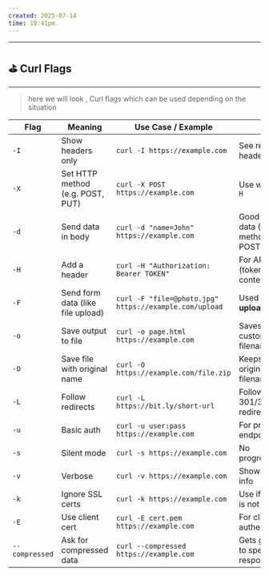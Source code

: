 ```yaml
---
created: 2025-07-14
time: 18:41pm
---
```

---


## ⛳ Curl Flags
---
> here we will look , Curl flags which can be used depending on the situation

| **Flag**       | **Meaning**                       | **Use Case / Example**                                 | **Tip**                                  |
| -------------- | --------------------------------- | ------------------------------------------------------ | ---------------------------------------- |
| `-I`           | Show headers only                 | `curl -I https://example.com`                          | See response headers                     |
| `-X`           | Set HTTP method (e.g. POST, PUT)  | `curl -X POST https://example.com`                     | Use with `-d` or `-H`                    |
| `-d`           | Send data in body                 | `curl -d "name=John" https://example.com`              | Good for form data (sets method to POST) |
| `-H`           | Add a header                      | `curl -H "Authorization: Bearer TOKEN"`                | For APIs (tokens, content-type)          |
| `-F`           | Send form data (like file upload) | `curl -F "file=@photo.jpg" https://example.com/upload` | Used for **file upload forms**           |
| `-o`           | Save output to file               | `curl -o page.html https://example.com`                | Saves to custom filename                 |
| `-O`           | Save file with original name      | `curl -O https://example.com/file.zip`                 | Keeps the original filename              |
| `-L`           | Follow redirects                  | `curl -L https://bit.ly/short-url`                     | Follows 301/302 redirects                |
| `-u`           | Basic auth                        | `curl -u user:pass https://example.com`                | For protected endpoints                  |
| `-s`           | Silent mode                       | `curl -s https://example.com`                          | No progress/output                       |
| `-v`           | Verbose                           | `curl -v https://example.com`                          | Shows detailed info                      |
| `-k`           | Ignore SSL certs                  | `curl -k https://example.com`                          | Use if SSL cert is not trusted           |
| `-E`           | Use client cert                   | `curl -E cert.pem https://example.com`                 | For client authentication                |
| `--compressed` | Ask for compressed data           | `curl --compressed https://example.com`                | Gets gzip data to speed up responses     |
